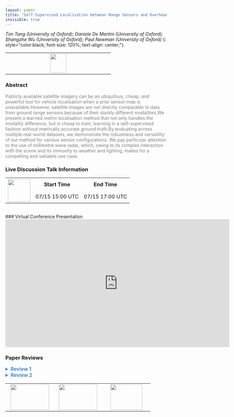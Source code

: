 ```yaml
---
layout: paper
title: "Self-Supervised Localisation between Range Sensors and Overhead Imagery"
invisible: true
---
```

*Tim Tang (University of Oxford); Daniele De Martini (University of Oxford); Shangzhe Wu (University of Oxford); Paul Newman (University of Oxford)*
{: style="color:black; font-size: 120%; text-align: center;"}

<table width="20%"> <tr>
<td style="width: 20%; text-align: center;"><a href="http://www.roboticsproceedings.org/rss16/p057.pdf"><img src="{{ site.baseurl }}/images/paper_link.png"
width = "50"  height = "60"/> </a> </td>

</tr></table>

### Abstract
<html><p style="color:gray; font-size: 100%; text-align: justified;">
Publicly available satellite imagery can be an ubiquitous, cheap, and powerful tool for vehicle localisation when a prior sensor map is unavailable.However, satellite images are not directly comparable to data from ground range sensors because of their starkly different modalities.We present a learned metric localisation method that not only handles the modality difference, but is cheap to train, learning in a self-supervised fashion without metrically accurate ground truth.By evaluating across multiple real-world datasets, we demonstrate the robustness and versatility of our method for various sensor configurations. We pay particular attention to the use of millimetre wave radar, which, owing to its complex interaction with the scene and its immunity to weather and lighting, makes for a compelling and valuable use case. 
</p></html>

### Live Discussion Talk Information
<html>
<table width="50%">
<tr> <th rowspan="2"><a href="https://pheedloop.com/rss2020/virtual/"><img src="{{ site.baseurl }}/images/pheedloop_link.png" width = "70"  height = "70"/> </a> </th> <th> Start Time </th> <th> End Time </th> </tr>
<tr> <td> 07/15 15:00 UTC </td><td> 07/15 17:00 UTC </td></tr>
</table> <br> </html>
### Virtual Conference Presentation
<iframe width="700" height="400" src="https://www.youtube.com/embed/ukyZFcgAhpc" frameborder="0" allow="accelerometer; autoplay; encrypted-media; gyroscope; picture-in-picture" allowfullscreen></iframe>

### Paper Reviews
<details><summary style="font-size:110%; color:#438BCA; cursor: pointer;"><b> Review 1</b></summary>
<p style="color:gray; font-size: 100%; text-align: justified; white-space: pre-line">
This paper addresses an important and interesting topic, and is very well written and clear. Overall it is a very good paper, but please find some comments here.

The related work section is generally clear and comprehensive. However, I would appreciate a discussion of the expected performance difference between the proposed method and the methods cited in II-A (e.g. 18,20) and II-D (35,42,43), in particular. In connection to references 23,25, it would also make sense to cite Parsley and Julier ("Towards the Exploitation of Prior Information in SLAM", IROS 2010). In Section II-B it would make sense to also cite Mielle et al. ("The Auto-Complete Graph: Merging and Mutual Correction of Sensor and Prior Maps for SLAM", MDPI Robotics 2019) in connection with references 37,7,38. 

Regarding the results shown in Fig 10, it is said that the robot is never "getting lost", but that is a vague term. In several cases, it seems that the position estimate is off by more than 10, or even more than 30, metres. Not hopelessly lost, perhaps, but certainly not correct. I think you should revise your statement and add some short discussion on this.

The paper does not mention training time, although it is indicated in the video. Please also discuss the amount of training needed in the paper.

In Sec IV, you describe how to find the rototranslation between the map and the live data, but as far as I could see, you do not mention scale. Do you assume to have accurate pixels-per-metre scale information in both modalities, and that the scale is uniformly correct? Please clarify or discuss this.

What is the significance of the parameter $n$ (number of rotations)? How have you selected it, and how does it affect the results?

There are some further places where clarifications might help:
1) In Figs 3-4, adding labels of what is A and B in the figure (not just the caption) would help.
2) The plots in Fig 10 could be clearer. E.g., make the larger (and maybe cut some of Fig 12) and/or make the lines thicker.

Minor edits/typos:
1) Fig. 4 caption: "An loss" -> "a loss"
2) Sec IV-B, 3rd paragraph: "two random image" -> "two random images"

</p> </details>

<details><summary style="font-size:110%; color:#438BCA; cursor: pointer;"><b> Review 2</b></summary>
<p style="color:gray; font-size: 100%; text-align: justified; white-space: pre-line">
The cross-modal (ground vs. satellite) data correlation approach in this paper appears to be original and useful, building off [36]; it adapts state-of-the-art neural network architectures to the cross-modality correlation problem by following a multi-stage approach in which rotation is first aligned, then translation alignment is performed with synthetic images that are rotation-aligned.  This is a key novel aspect of the paper.

It would be helpful perhaps to highlight which aspects of the Pose-Aware Separable Encoder Decoder CNN architecture (e.g. Figure 6) that the authors consider are most novel (beyond separating rotation/translation).  

The performance evaluation is fairly extensive, both quantitatively (Tables I, II, and II) and qualitatively (e.g. Figure 12) but I was expecting to also see precision-recall curves, to help build my intuition for how the technique performs, as key parameters are varied. For example (page 7, column 2): "A large value of $d_{intro}$ indicates the generated images are erroneous.... our system falls back to using odometry for dead-reckoning when $d_{intro}$ exceeds a threshold." -> what is the threshold, how does the system performance vary when that threshold is changed (ie too low vs. too high)?  Are there numerical values for key parameters that a researcher would need to know to replicate the results?  (Will a public implementation be made available?  I feel that there are some questions to try to reimplement this, such as how many layers in the encoder-decoder etc?)

The system only uses a single GPS pose at the start of the trajectory; in practice I wonder if its somewhat unrealistic to not use GPS in a real system; I think the question of how to robustly fuse many inputs including GPS in a such as a system is paramount.  Also, not making use of metrically accurate ground truth for training might be something that a practitioner might not do.

Overall I consider this an impressive system (but still a bit preliminary and would hope to see more details of the implementation in a longer version).

</p> </details>

<table width="100%"><tr><td style="width: 30%; text-align: center;"><a href="{{ site.baseurl }}/program/papers/56"> <img src="{{ site.baseurl }}/images/previous_icon.png" width = "120"  height = "80"/> </a> </td>

<td style="width: 30%; text-align: center;"><a href="{{ site.baseurl }}/program/papers"> <img src="{{ site.baseurl }}/images/overview_icon.png" width = "120"  height = "80"/> </a> </td> 

<td style="width: 30%; text-align: center;"><a href="{{ site.baseurl }}/program/papers/58"> <img src="{{ site.baseurl }}/images/next_icon.png" width = "100"  height = "80"/> </a> </td> 

</tr></table>

